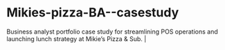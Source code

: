 # Mikies-pizza-BA--casestudy
  Business analyst portfolio case study for streamlining POS operations and launching lunch strategy at Mikie’s Pizza &amp; Sub.                                                  |
